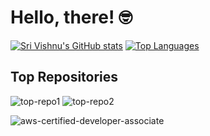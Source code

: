 # Hello, there! 🤓

[![Sri Vishnu's GitHub stats](https://github-readme-stats.vercel.app/api?username=devish99&include_all_commits=true&show_icons=true&count_private=true&theme=transparent&show_icons=true)](https://github.com/devish99/github-readme-stats) [![Top Languages](https://github-readme-stats.vercel.app/api/top-langs/?username=devish99&layout=compact&theme=transparent)](https://github.com/devish99/github-readme-stats) 

## Top Repositories
![top-repo1](https://github-readme-stats.vercel.app/api/pin/?username=devish99&repo=Object_Detection_YOLO)
![top-repo2](https://github-readme-stats.vercel.app/api/pin/?username=devish99&repo=Drum-Kit)



![aws-certified-developer-associate](https://user-images.githubusercontent.com/54411695/200574563-dd8a01db-0239-447a-b963-2f2218946515.png)


              
<!--
**devish99/devish99** is a ✨ _special_ ✨ repository because its `README.md` (this file) appears on your GitHub profile.
[![Vishnu's GitHub stats](https://github-readme-stats.vercel.app/api?username=devish99&include_all_commits=true&show_icons=true&hide=issues,prs,stars,contribs&count_private=true&show_icons=true)](https://github.com/devish99/github-readme-stats)

Here are some ideas to get you started:

- 🔭 I’m currently working on ...
- 🌱 I’m currently learning ...
- 👯 I’m looking to collaborate on ...
- 🤔 I’m looking for help with ...
- 💬 Ask me about ...
- 📫 How to reach me: ...
- 😄 Pronouns: ...
- ⚡ Fun fact: ...
-->
